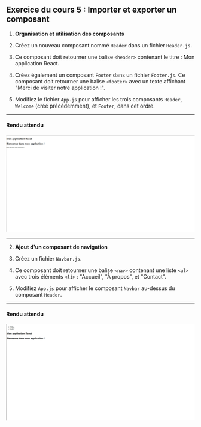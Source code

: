 ## Exercice du cours 5 : Importer et exporter un composant

1. **Organisation et utilisation des composants**

1. Créez un nouveau composant nommé `Header` dans un fichier `Header.js`.
2. Ce composant doit retourner une balise `<header>` contenant le titre : Mon application React.
3. Créez également un composant `Footer` dans un fichier `Footer.js`. Ce composant doit retourner une balise `<footer>` avec un texte affichant "Merci de visiter notre application !".
4. Modifiez le fichier `App.js` pour afficher les trois composants `Header`, `Welcome` (créé précédemment), et `Footer`, dans cet ordre.

---

#### Rendu attendu
<img src="../img/rendu_exo_5_1.png" alt="rendu attendu de l'exercice">

---

2. **Ajout d'un composant de navigation**

1. Créez un fichier `Navbar.js`.
2. Ce composant doit retourner une balise `<nav>` contenant une liste `<ul>` avec trois éléments `<li>` : "Accueil", "À propos", et "Contact".
3. Modifiez `App.js` pour afficher le composant `Navbar` au-dessus du composant `Header`.

---

#### Rendu attendu
<img src="../img/rendu_exo_5_2.png" alt="rendu attendu de l'exercice">